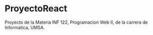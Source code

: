 # ProyectoReact
Proyecto de la Materia INF 122, Programacion Web II, de la carrera de Informatica, UMSA.

